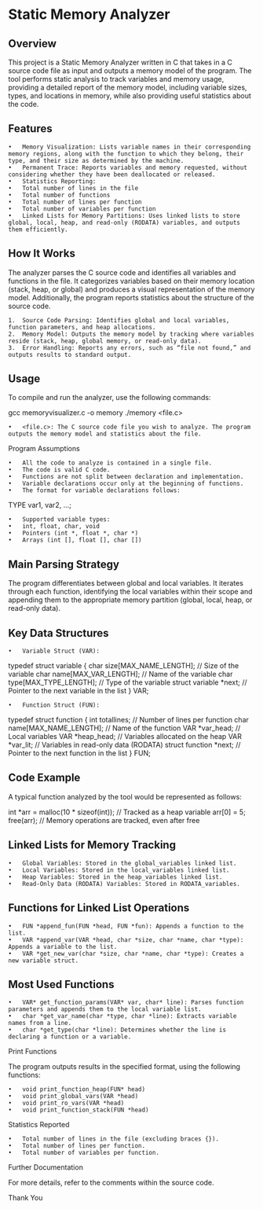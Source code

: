 # Static Memory Analyzer

## Overview

This project is a Static Memory Analyzer written in C that takes in a C source code file as input and outputs a memory model of the program. The tool performs static analysis to track variables and memory usage, providing a detailed report of the memory model, including variable sizes, types, and locations in memory, while also providing useful statistics about the code.

## Features

	•	Memory Visualization: Lists variable names in their corresponding memory regions, along with the function to which they belong, their type, and their size as determined by the machine.
	•	Permanent Trace: Reports variables and memory requested, without considering whether they have been deallocated or released.
	•	Statistics Reporting:
	•	Total number of lines in the file
	•	Total number of functions
	•	Total number of lines per function
	•	Total number of variables per function
	•	Linked Lists for Memory Partitions: Uses linked lists to store global, local, heap, and read-only (RODATA) variables, and outputs them efficiently.

## How It Works

The analyzer parses the C source code and identifies all variables and functions in the file. It categorizes variables based on their memory location (stack, heap, or global) and produces a visual representation of the memory model. Additionally, the program reports statistics about the structure of the source code.

	1.	Source Code Parsing: Identifies global and local variables, function parameters, and heap allocations.
	2.	Memory Model: Outputs the memory model by tracking where variables reside (stack, heap, global memory, or read-only data).
	3.	Error Handling: Reports any errors, such as “file not found,” and outputs results to standard output.

## Usage

To compile and run the analyzer, use the following commands:

gcc memoryvisualizer.c -o memory
./memory <file.c>

	•	<file.c>: The C source code file you wish to analyze. The program outputs the memory model and statistics about the file.

Program Assumptions

	•	All the code to analyze is contained in a single file.
	•	The code is valid C code.
	•	Functions are not split between declaration and implementation.
	•	Variable declarations occur only at the beginning of functions.
	•	The format for variable declarations follows:

TYPE var1, var2, ...;


	•	Supported variable types:
	•	int, float, char, void
	•	Pointers (int *, float *, char *)
	•	Arrays (int [], float [], char [])

## Main Parsing Strategy

The program differentiates between global and local variables. It iterates through each function, identifying the local variables within their scope and appending them to the appropriate memory partition (global, local, heap, or read-only data).

##  Key Data Structures

	•	Variable Struct (VAR):

typedef struct variable {
    char size[MAX_NAME_LENGTH];  // Size of the variable
    char name[MAX_VAR_LENGTH];   // Name of the variable
    char type[MAX_TYPE_LENGTH];  // Type of the variable
    struct variable *next;       // Pointer to the next variable in the list
} VAR;


	•	Function Struct (FUN):

typedef struct function {
    int totallines;               // Number of lines per function
    char name[MAX_NAME_LENGTH];   // Name of the function
    VAR *var_head;                // Local variables
    VAR *heap_head;               // Variables allocated on the heap
    VAR *var_lit;                 // Variables in read-only data (RODATA)
    struct function *next;        // Pointer to the next function in the list
} FUN;



##  Code Example

A typical function analyzed by the tool would be represented as follows:

int *arr = malloc(10 * sizeof(int));  // Tracked as a heap variable
arr[0] = 5;
free(arr);  // Memory operations are tracked, even after free

##  Linked Lists for Memory Tracking

	•	Global Variables: Stored in the global_variables linked list.
	•	Local Variables: Stored in the local_variables linked list.
	•	Heap Variables: Stored in the heap_variables linked list.
	•	Read-Only Data (RODATA) Variables: Stored in RODATA_variables.

##  Functions for Linked List Operations

	•	FUN *append_fun(FUN *head, FUN *fun): Appends a function to the list.
	•	VAR *append_var(VAR *head, char *size, char *name, char *type): Appends a variable to the list.
	•	VAR *get_new_var(char *size, char *name, char *type): Creates a new variable struct.

##  Most Used Functions

	•	VAR* get_function_params(VAR* var, char* line): Parses function parameters and appends them to the local variable list.
	•	char *get_var_name(char *type, char *line): Extracts variable names from a line.
	•	char *get_type(char *line): Determines whether the line is declaring a function or a variable.

Print Functions

The program outputs results in the specified format, using the following functions:

	•	void print_function_heap(FUN* head)
	•	void print_global_vars(VAR *head)
	•	void print_ro_vars(VAR *head)
	•	void print_function_stack(FUN *head)

Statistics Reported

	•	Total number of lines in the file (excluding braces {}).
	•	Total number of lines per function.
	•	Total number of variables per function.

Further Documentation

For more details, refer to the comments within the source code.

Thank You
